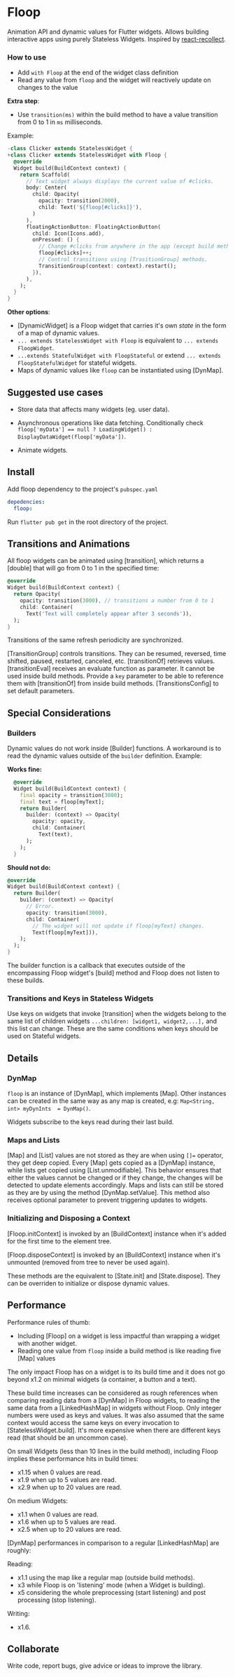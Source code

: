 # Floop

Animation API and dynamic values for Flutter widgets. Allows building interactive apps using purely Stateless Widgets. Inspired by [react-recollect](https://github.com/davidgilbertson/react-recollect).

### How to use

- Add `with Floop` at the end of the widget class definition
- Read any value from `floop` and the widget will reactively update on changes to the value

**Extra step**:
- Use `transition(ms)` within the build method to have a value transition from 0 to 1 in `ms` milliseconds.

Example:

```dart
-class Clicker extends StatelessWidget {
+class Clicker extends StatelessWidget with Floop {
  @override
  Widget build(BuildContext context) {
    return Scaffold(
      // Text widget always displays the current value of #clicks.
      body: Center(
        child: Opacity(
          opacity: transition(2000),
          child: Text('${floop[#clicks]}'),
        )
      ),
      floatingActionButton: FloatingActionButton(
        child: Icon(Icons.add),
        onPressed: () {
          // Change #clicks from anywhere in the app (except build methods).
          floop[#clicks]++;
          // Control transitions using [TrasitionGroup] methods.
          TransitionGroup(context: context).restart();
        }),
      ),
    );
  }
}
```

**Other options**:
- [DynamicWidget] is a Floop widget that carries it's own _state_ in the form of a map of dynamic values.
- `... extends StatelessWidget with Floop` is equivalent to `... extends FloopWidget`.
- `...extends StatefulWidget with FloopStateful` or extend `... extends FloopStatefulWidget` for stateful widgets.
- Maps of dynamic values like `floop` can be instantiated using [DynMap].

## Suggested use cases

- Store data that affects many widgets (eg. user data).

- Asynchronous operations like data fetching. Conditionally check `floop['myData'] == null ? LoadingWidget() : DisplayDataWidget(floop['myData'])`.

- Animate widgets.

## Install

Add floop dependency to the project's `pubspec.yaml`

```yaml
depedencies:
  floop:
```

Run `flutter pub get` in the root directory of the project.

## <a name="transitions">Transitions and Animations</a>

All floop widgets can be animated using [transition], which returns a [double] that will go from 0 to 1 in the specified time:

```dart
@override
Widget build(BuildContext context) {
  return Opacity(
    opacity: transition(3000), // transitions a number from 0 to 1
    child: Container(
      Text('Text will completely appear after 3 seconds')),
  );
}
```

Transitions of the same refresh periodicity are synchronized.

[TransitionGroup] controls transitions. They can be resumed, reversed, time shifted, paused, restarted, canceled, etc.
[transitionOf] retrieves values.
[transitionEval] receives an evaluate function as parameter. It cannot be used inside build methods. Provide a `key` parameter to be able to reference them with [transitionOf] from inside build methods.
[TransitionsConfig] to set default parameters.

## <a name="special">Special Considerations</a>

### Builders

Dynamic values do not work inside [Builder] functions. A workaround is to read the dynamic values outside of the `builder` definition. Example:

**Works fine:**

```dart
  @override
  Widget build(BuildContext context) {
    final opacity = transition(3000);
    final text = floop[myText];
    return Builder(
      builder: (context) => Opacity(
        opacity: opacity,
        child: Container(
          Text(text),
      );
    );
  }
```

**Should not do:**

```dart
@override
Widget build(BuildContext context) {
  return Builder(
    builder: (context) => Opacity(
      // Error.
      opacity: transition(3000),
      child: Container(
        // The widget will not update if floop[myText] changes.
        Text(floop[myText])),
    );
  );
}
```

The builder function is a callback that executes outside of the encompassing Floop widget's [build] method and Floop does not listen to these builds.

### Transitions and Keys in Stateless Widgets

Use keys on widgets that invoke [transition] when the widgets belong to the same list of children widgets `...children: [widget1, widget2,...],` and this list can change. These are the same conditions when keys should be used on Stateful widgets.

## <a name="details">Details</a>

### DynMap

`floop` is an instance of [DynMap], which implements [Map]. Other instances can be created in the same way as any map is created, e.g: `Map<String, int> myDynInts  = DynMap()`.

Widgets subscribe to the keys read during their last build.

### Maps and Lists

[Map] and [List] values are not stored as they are when using `[]=` operator, they get deep copied. Every [Map] gets copied as a [DynMap] instance, while lists get copied using [List.unmodifiable]. This behavior ensures that either the values cannot be changed or if they change, the changes will be detected to update elements accordingly.
Maps and lists can still be stored as they are by using the method [DynMap.setValue]. This method also receives optional parameter to prevent triggering updates to widgets.

### Initializing and Disposing a Context

[Floop.initContext] is invoked by an [BuildContext] instance when it's added for the first time to the element tree.

[Floop.disposeContext] is invoked by an [BuildContext] instance when it's unmounted (removed from tree to never be used again).

These methods are the equivalent to [State.init] and [State.dispose]. They can be overriden to initialize or dispose dynamic values.

## <a name="performance">Performance</a>

Performance rules of thumb:

- Including [Floop] on a widget is less impactful than wrapping a widget with another widget.
- Reading one value from `floop` inside a build method is like reading five [Map] values

The only impact Floop has on a widget is to its build time and it does not go beyond x1.2 on minimal widgets (a container, a button and a text).

These build time increases can be considered as rough references when comparing reading data from a [DynMap] in Floop widgets, to reading the same data from a [LinkedHashMap] in widgets without Floop. Only integer numbers were used as keys and values. It was also assumed that the same context would access the same keys on every invocation to [StatelessWidget.build]. It's more expensive when there are different keys read (that should be an uncommon case).

On small Widgets (less than 10 lines in the build method), including Floop implies these performance hits in build times:
- x1.15 when 0 values are read.
- x1.9 when up to 5 values are read.
- x2.9 when up to 20 values are read.

On medium Widgets:
- x1.1 when 0 values are read.
- x1.6 when up to 5 values are read.
- x2.5 when up to 20 values are read.

[DynMap] performances in comparison to a regular [LinkedHashMap] are roughly:

Reading:

- x1.1 using the map like a regular map (outside build methods).
- x3 while Floop is on 'listening' mode (when a Widget is building).
- x5 considering the whole preprocessing (start listening) and post processing (stop listening).

Writing:
- x1.6.

## Collaborate
Write code, report bugs, give advice or ideas to improve the library.
